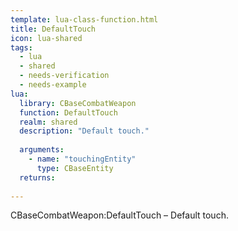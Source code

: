 ```yaml
---
template: lua-class-function.html
title: DefaultTouch
icon: lua-shared
tags:
  - lua
  - shared
  - needs-verification
  - needs-example
lua:
  library: CBaseCombatWeapon
  function: DefaultTouch
  realm: shared
  description: "Default touch."
  
  arguments:
    - name: "touchingEntity"
      type: CBaseEntity
  returns:
    
---
```


<div class="lua__search__keywords">
CBaseCombatWeapon:DefaultTouch &#x2013; Default touch.
</div>
